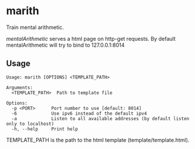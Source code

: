 # marith 

Train mental arithmetic.

*mentalArithmetic* serves a html page on http-get requests.
By default mentalArithmetic will try to bind to 127.0.0.1:8014 

## Usage

```
Usage: marith [OPTIONS] <TEMPLATE_PATH>

Arguments:
  <TEMPLATE_PATH>  Path to template file

Options:
  -p <PORT>      Port number to use [default: 8014]
  -6             Use ipv6 instead of the default ipv4
  -a             Listen to all available addresses (by default listen only to localhost)
  -h, --help     Print help
```

TEMPLATE_PATH is the path to the html template (template/template.html).
